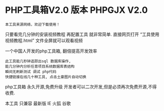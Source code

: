 # PHP工具箱V2.0 版本 PHPGJX V2.0


    本工具来源网络，欢迎下载使用！

只要看完几分钟的安装视频教程 再配置工具 就非常简单.
直接网页打开   “工具使用视频教程.html”  文件全屏就可以观看视频


一个中国人开发的php工具箱, 翻倍提高开发效率

    此工具能几秒钟追踪出sql 数据库操作, 
    能几分钟内分析任意项目系统数据库表结构
    瞬间无刷新测试 调试 php代码
    快捷链接在线几十种工具, 点击土豪图片自动切换

php工具箱 永久开源,免费升级
开发者可以二次开发,但是必须再次免费开源,不得收费.


本工具 只兼容 最新版  IE 火狐 谷歌



